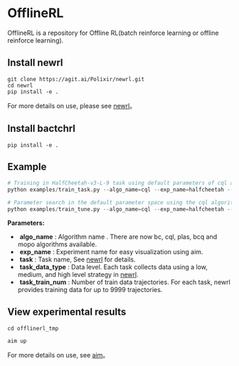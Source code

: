 # OfflineRL 

OfflineRL is a repository for Offline RL(batch reinforce learning or offline reinforce learning).

## Install newrl

```shell
git clone https://agit.ai/Polixir/newrl.git
cd newrl
pip install -e .
```

For more details on use, please see [newrl](https://agit.ai/Polixir/newrl)。

## Install bactchrl

```shell
pip install -e .
```

## Example

```python
# Training in HalfCheetah-v3-L-9 task using default parameters of cql algorithm
python examples/train_task.py --algo_name=cql --exp_name=halfcheetah --task HalfCheetah-v3 --task_data_type low --task_train_num 99

# Parameter search in the default parameter space using the cql algorithm in the HalfCheetah-v3-L-9 task
python examples/train_tune.py --algo_name=cql --exp_name=halfcheetah --task HalfCheetah-v3 --task_data_type low --task_train_num 99
```

**Parameters:**

- ​            **algo_name**  :  Algorithm name . There are now bc, cql, plas,  bcq and mopo algorithms available.
- ​            **exp_name** :  Experiment name for easy visualization using aim.
- ​            **task**  : Task name, See [newrl](https://agit.ai/Polixir/newrl/wiki/Tasks) for details.
- ​            **task_data_type** : Data level. Each task collects data using a low, medium, and high level strategy in [newrl](https://agit.ai/Polixir/newrl).
- ​            **task_train_num** :  Number of train data trajectories. For each task, newrl provides training data for up to 9999 trajectories.



## View experimental results

```shell
cd offlinerl_tmp

aim up
```

For more details on use, see [aim](https://github.com/aimhubio/aim)。

